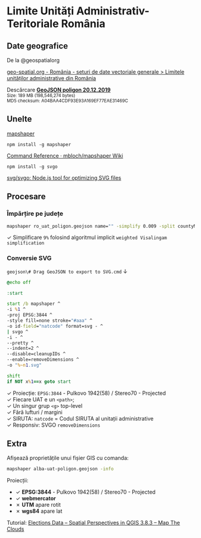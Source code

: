# Limite Unități Administrativ-Teritoriale România

## Date geografice

De la @geospatialorg

[geo-spatial.org - România - seturi de date vectoriale generale > Limitele unităților administrative din România](http://www.geo-spatial.org/download/romania-seturi-vectoriale#uat)

Descărcare [**GeoJSON poligon 20.12.2019**](http://www.geo-spatial.org/file_download/29535)  
<small>Size: 189 MB (198,546,274 bytes)</small>  
<small>MD5 checksum: A04BAA4CDF93E93A169EF77EAE31469C</small>

## Unelte

[mapshaper](https://mapshaper.org/)

`npm install -g mapshaper`

[Command Reference · mbloch/mapshaper Wiki](https://github.com/mbloch/mapshaper/wiki/Command-Reference)

`npm install -g svgo`

[svg/svgo: Node.js tool for optimizing SVG files](https://github.com/svg/svgo)

## Procesare

### Împărțire pe județe

```bat
mapshaper ro_uat_poligon.geojson name="" -simplify 0.009 -split countyMn -o format=geojson
```

✓ Simplificare `9%` folosind algoritmul implicit `weighted Visalingam simplification`

### Conversie SVG

`geojson\# Drag GeoJSON to export to SVG.cmd` ↓

```bat
@echo off

:start

start /b mapshaper ^
-i %1 ^
-proj EPSG:3844 ^
-style fill=none stroke="#aaa" ^
-o id-field="natcode" format=svg - ^
| svgo ^
-i - ^
--pretty ^
--indent=2 ^
--disable=cleanupIDs ^
--enable=removeDimensions ^
-o "%~n1.svg"

shift
if NOT x%1==x goto start

```

✓ Proiecție: `EPSG:3844` - Pulkovo 1942(58) / Stereo70 - Projected  
✓ Fiecare UAT e un `<path>`;  
✓ Un singur grup `<g>` top-level  
✓ Fără lufturi / margini  
✓ SIRUTA: `natcode` = Codul SIRUTA al unitații administrative  
✓ Responsiv: SVGO `removeDimensions`  

## Extra

Afișează proprietățile unui fișier GIS cu comanda: 

```sh
mapshaper alba-uat-poligon.geojson -info
```

Proiecții:

- ✓ **EPSG:3844** - Pulkovo 1942(58) / Stereo70 - Projected
- ✓ **webmercator**
- ✗ **UTM** apare rotit
- ✗ **wgs84** apare lat

Tutorial: [Elections Data – Spatial Perspectives in QGIS 3.8.3 – Map The Clouds](https://blog.maptheclouds.com/tutorials/spatial-perspective-elections)
